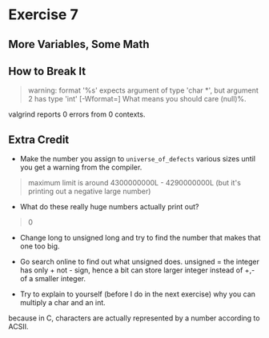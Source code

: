 # Exercise 7
## More Variables, Some Math

## How to Break It

> warning: format '%s' expects argument of type 'char *', but argument 2 has type 'int' [-Wformat=]
What means you should care (null)%.

valgrind reports 0 errors from 0 contexts.

## Extra Credit

- Make the number you assign to `universe_of_defects` various sizes until you get a warning from the compiler.

> maximum limit is around 4300000000L - 4290000000L (but it's printing out a negative large number)

- What do these really huge numbers actually print out?

> 0

- Change long to unsigned long and try to find the number that makes that one too big.

- Go search online to find out what unsigned does.
unsigned = the integer has only + not - sign, hence a bit can store larger integer instead of +,- of a smaller integer.

- Try to explain to yourself (before I do in the next exercise) why you can multiply a char and an int.

because in C, characters are actually represented by a number according to ACSII.
